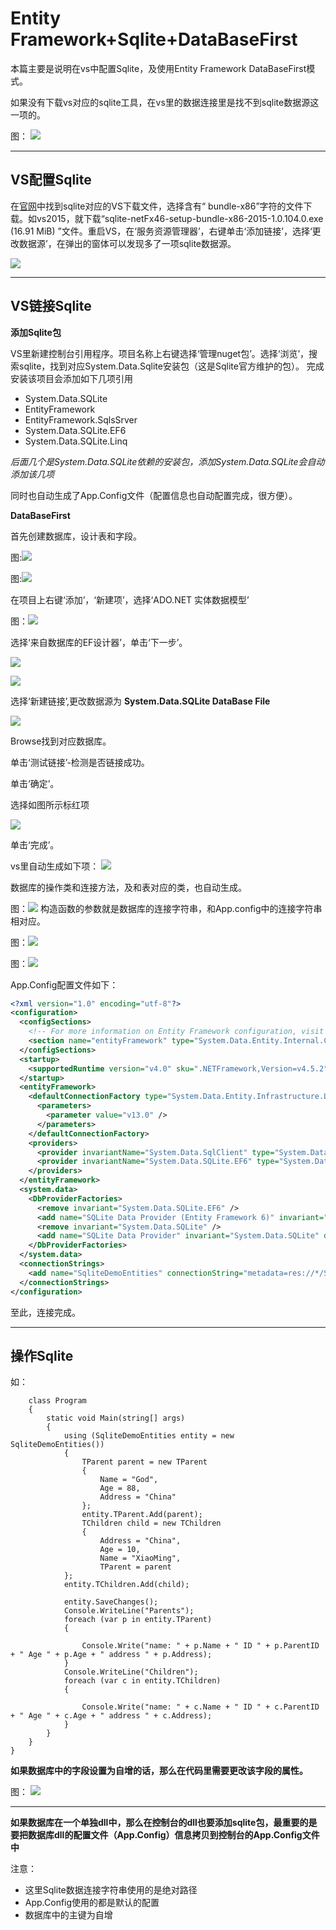 # Entity Framework+Sqlite+DataBaseFirst
本篇主要是说明在vs中配置Sqlite，及使用Entity Framework DataBaseFirst模式。

如果没有下载vs对应的sqlite工具，在vs里的数据连接里是找不到sqlite数据源这一项的。

图：
![](/nosqlite.png)

---
## VS配置Sqlite
在[官网](http://system.data.sqlite.org/index.html/doc/trunk/www/downloads.wiki)中找到sqlite对应的VS下载文件，选择含有“ bundle-x86”字符的文件下载。如vs2015，就下载“sqlite-netFx46-setup-bundle-x86-2015-1.0.104.0.exe 
(16.91 MiB)	”文件。重启VS，在‘服务资源管理器’，右键单击‘添加链接’，选择‘更改数据源’，在弹出的窗体可以发现多了一项sqlite数据源。

![](/sqlite.png)

---
## VS链接Sqlite
**添加Sqlite包**

VS里新建控制台引用程序。项目名称上右键选择‘管理nuget包’。选择‘浏览’，搜索sqlite，找到对应System.Data.Sqlite安装包（这是Sqlite官方维护的包）。
完成安装该项目会添加如下几项引用
* System.Data.SQLite
* EntityFramework
* EntityFramework.SqlsSrver
* System.Data.SQLite.EF6
* System.Data.SQLite.Linq

*后面几个是System.Data.SQLite依赖的安装包，添加System.Data.SQLite会自动添加该几项*

同时也自动生成了App.Config文件（配置信息也自动配置完成，很方便）。

**DataBaseFirst**

首先创建数据库，设计表和字段。

图:![](TParent.png)

图:![](TChildren.png)

<!--再在项目中选择在‘服务资源管理器’，右键单击‘添加链接’，选择‘更改数据源’，选择‘Sqlite’，选择‘Browser’找到数据库。测试链接，成功。
在Sqlite数据库中添加表和字段。-->
在项目上右键‘添加’，‘新建项’，选择‘ADO.NET 实体数据模型’

图：![](/AddSqliteInVs.png)

选择‘来自数据库的EF设计器’，单击‘下一步’。

![](step1.png)

![](step2.png)

选择‘新建链接’,更改数据源为 **System.Data.SQLite DataBase File**

![](step3.png)

Browse找到对应数据库。

单击‘测试链接’-检测是否链接成功。

单击‘确定’。

选择如图所示标红项

![](step4.png)

单击‘完成’。

vs里自动生成如下项：
![](step5.png)

数据库的操作类和连接方法，及和表对应的类，也自动生成。

图：![](step6.png)
构造函数的参数就是数据库的连接字符串，和App.config中的连接字符串相对应。

图：![](step7.png)

图：![](childrenClass.png)


App.Config配置文件如下：
``` XML
<?xml version="1.0" encoding="utf-8"?>
<configuration>
  <configSections>
    <!-- For more information on Entity Framework configuration, visit http://go.microsoft.com/fwlink/?LinkID=237468 -->
    <section name="entityFramework" type="System.Data.Entity.Internal.ConfigFile.EntityFrameworkSection, EntityFramework, Version=6.0.0.0, Culture=neutral, PublicKeyToken=b77a5c561934e089" requirePermission="false" />
  </configSections>
  <startup>
    <supportedRuntime version="v4.0" sku=".NETFramework,Version=v4.5.2" />
  </startup>
  <entityFramework>
    <defaultConnectionFactory type="System.Data.Entity.Infrastructure.LocalDbConnectionFactory, EntityFramework">
      <parameters>
        <parameter value="v13.0" />
      </parameters>
    </defaultConnectionFactory>
    <providers>
      <provider invariantName="System.Data.SqlClient" type="System.Data.Entity.SqlServer.SqlProviderServices, EntityFramework.SqlServer" />
      <provider invariantName="System.Data.SQLite.EF6" type="System.Data.SQLite.EF6.SQLiteProviderServices, System.Data.SQLite.EF6" />
    </providers>
  </entityFramework>
  <system.data>
    <DbProviderFactories>
      <remove invariant="System.Data.SQLite.EF6" />
      <add name="SQLite Data Provider (Entity Framework 6)" invariant="System.Data.SQLite.EF6" description=".NET Framework Data Provider for SQLite (Entity Framework 6)" type="System.Data.SQLite.EF6.SQLiteProviderFactory, System.Data.SQLite.EF6" />
      <remove invariant="System.Data.SQLite" />
      <add name="SQLite Data Provider" invariant="System.Data.SQLite" description=".NET Framework Data Provider for SQLite" type="System.Data.SQLite.SQLiteFactory, System.Data.SQLite" />
    </DbProviderFactories>
  </system.data>
  <connectionStrings>
    <add name="SqliteDemoEntities" connectionString="metadata=res://*/SqliteDemo.csdl|res://*/SqliteDemo.ssdl|res://*/SqliteDemo.msl;provider=System.Data.SQLite.EF6;provider connection string=&quot;data source=E:\SqliteDemo.db&quot;" providerName="System.Data.EntityClient" />
  </connectionStrings>
</configuration>
```
至此，连接完成。

---
## 操作Sqlite
如：
``` CSharp
    class Program
    {
        static void Main(string[] args)
        {
            using (SqliteDemoEntities entity = new SqliteDemoEntities())
            {
                TParent parent = new TParent
                {
                    Name = "God",
                    Age = 88,
                    Address = "China"
                };
                entity.TParent.Add(parent);
                TChildren child = new TChildren
                {
                    Address = "China",
                    Age = 10,
                    Name = "XiaoMing",
                    TParent = parent
            };
            entity.TChildren.Add(child);

            entity.SaveChanges();
            Console.WriteLine("Parents");
            foreach (var p in entity.TParent)
            {

                Console.Write("name: " + p.Name + " ID " + p.ParentID + " Age " + p.Age + " address " + p.Address);
            }
            Console.WriteLine("Children");
            foreach (var c in entity.TChildren)
            {

                Console.Write("name: " + c.Name + " ID " + c.ParentID + " Age " + c.Age + " address " + c.Address);
            }
        }
    }
}
```
**如果数据库中的字段设置为自增的话，那么在代码里需要更改该字段的属性。**

图：
![](step8.png)

---
**如果数据库在一个单独dll中，那么在控制台的dll也要添加sqlite包，最重要的是要把数据库dll的配置文件（App.Config）信息拷贝到控制台的App.Config文件中**

注意：
* 这里Sqlite数据连接字符串使用的是绝对路径
* App.Config使用的都是默认的配置
* 数据库中的主键为自增